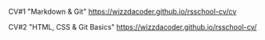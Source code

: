 CV#1 "Markdown & Git" https://wizzdacoder.github.io/rsschool-cv/cv

CV#2 "HTML, CSS & Git Basics" https://wizzdacoder.github.io/rsschool-cv/
